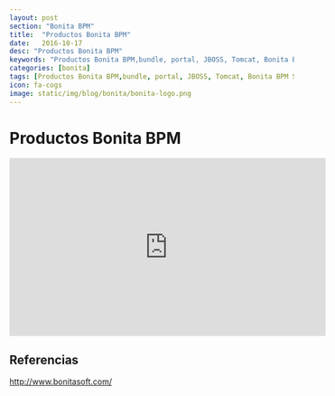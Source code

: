 ```yaml
---
layout: post
section: "Bonita BPM"
title:  "Productos Bonita BPM"
date:   2016-10-17
desc: "Productos Bonita BPM"
keywords: "Productos Bonita BPM,bundle, portal, JBOSS, Tomcat, Bonita BPM Studio"
categories: [bonita]
tags: [Productos Bonita BPM,bundle, portal, JBOSS, Tomcat, Bonita BPM Studio]
icon: fa-cogs
image: static/img/blog/bonita/bonita-logo.png
---
```


# Productos Bonita BPM

<iframe width="560" height="315" src="https://www.youtube.com/embed/29jevhdg1Jk?list=PLkQrLrDQK4Z3Ncpm1CLbHs0CvqYV1XJXU" frameborder="0" allowfullscreen></iframe>


## Referencias

<http://www.bonitasoft.com/>
